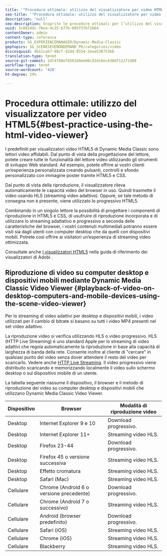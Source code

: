 ```yaml
---
title: '"Procedura ottimale: utilizzo del visualizzatore per video HTML5"'
seo-title: '"Procedura ottimale: utilizzo del visualizzatore per video HTML5"'
description: 'null'
seo-description: Scoprite le procedure ottimali per l’utilizzo del visualizzatore video HTML5.
uuid: 3c8924dc-7bea-4c25-b77b-005f57b71b64
contentOwner: admin
content-type: reference
products: SG_EXPERIENCEMANAGER/Dynamic-Media-Classic
geptopics: SG_SCENESEVENONDEMAND_PK/categories/video
discoiquuid: 4b11cab7-88cf-42dd-8554-2eea530753bb
translation-type: tm+mt
source-git-commit: 1df4f88ef856160ee06c43dc6ec430df122f2408
workflow-type: tm+mt
source-wordcount: '428'
ht-degree: 29%

---
```



# Procedura ottimale: utilizzo del visualizzatore per video HTML5{#best-practice-using-the-html-video-viewer}

I predefiniti per visualizzatori video HTML5 di Dynamic Media Classic sono lettori video affidabili. Dal punto di vista della progettazione del lettore, potete creare tutte le funzionalità del lettore video utilizzando gli strumenti di sviluppo Web standard. Ad esempio, potete offrire ai vostri clienti un’esperienza personalizzata creando pulsanti, controlli e sfondo personalizzato con immagine poster tramite HTML5 e CSS.

Dal punto di vista della riproduzione, il visualizzatore rileva automaticamente le capacità video del browser in uso. Quindi trasmette il video usando HLS (streaming video adattivo). Oppure, se tale metodo di consegna non è presente, viene utilizzato lo progressivo HTML5.

Combinando in un singolo lettore la possibilità di progettare i componenti di riproduzione in HTML5 e CSS, di usufruire di riproduzione incorporata e di utilizzare lo streaming adattativo e progressivo a seconda delle caratteristiche del browser, i vostri contenuti multimediali potranno essere visti sia dagli utenti con computer desktop che da quelli con dispositivi mobili. Potrete così offrire ai visitatori un’esperienza di streaming video ottimizzata.

Consultate anche [I visualizzatori HTML5](https://docs.adobe.com/content/help/en/dynamic-media-developer-resources/library/viewers-for-aem-assets-only/c-html5-aem-asset-viewers.html) nella guida di riferimento dei visualizzatori di Adobi .

## Riproduzione di video su computer desktop e dispositivi mobili mediante Dynamic Media Classic Video Viewer {#playback-of-video-on-desktop-computers-and-mobile-devices-using-the-scene-video-viewer}

Per lo streaming di video adattivi per desktop e dispositivi mobili, i video utilizzati per il cambio di bitrate si basano su tutti i video MP4 presenti nel set video adattivo.

La riproduzione video si verifica utilizzando HLS o video progressivo. HLS (HTTP Live Streaming) è uno standard Apple per lo streaming di video adattivi che regola automaticamente la riproduzione in base alla capacità di larghezza di banda della rete. Consente inoltre al cliente di &quot;cercare&quot; in qualsiasi punto del video senza dover attendere il resto del video per scaricarlo. Vedere anche [HTTP Live Streaming](https://developer.apple.com/streaming/). Il video progressivo viene distribuito scaricando e memorizzando localmente il video sullo schermo desktop o sul dispositivo mobile di un utente.

La tabella seguente riassume il dispositivo, il browser e il metodo di riproduzione dei video su computer desktop e dispositivi mobili che utilizzano Dynamic Media Classic Video Viewer.

| Dispositivo | Browser | Modalità di riproduzione video |
|--- |--- |--- |
| Desktop | Internet Explorer 9 e 10 | Download progressivo. |
| Desktop | Internet Explorer 11+ | Streaming video HLS. |
| Desktop | Firefox 23-44 | Download progressivo. |
| Desktop | Firefox 45 o versione successiva | Streaming video HLS. |
| Desktop | Effetto cromatura | Streaming video HLS. |
| Desktop | Safari (Mac) | Streaming video HLS. |
| Cellulare | Chrome (Android 6 o versione precedente) | Download progressivo. |
| Cellulare | Chrome (Android 7 o successivo) | Streaming video HLS. |
| Cellulare | Android (browser predefinito) | Download progressivo. |
| Cellulare | Safari (iOS) | Streaming video HLS. |
| Cellulare | Chrome (iOS) | Streaming video HLS. |
| Cellulare | Blackberry | Streaming video HLS. |
